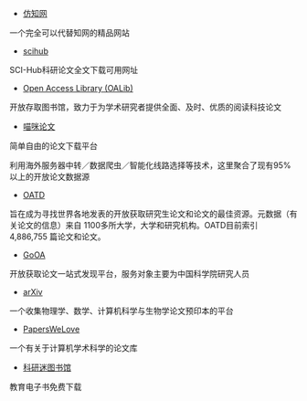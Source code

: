 - [仿知网](https://www.cn-ki.net/)

一个完全可以代替知网的精品网站

- [scihub](http://tool.yovisun.com/scihub/)

SCI-Hub科研论文全文下载可用网址

- [Open Access Library (OALib)](http://www.oalib.com)

开放存取图书馆，致力于为学术研究者提供全面、及时、优质的阅读科技论文

- [喵咪论文](https://lunwen.im/)

简单自由的论文下载平台

利用海外服务器中转／数据爬虫／智能化线路选择等技术，这里聚合了现有95%以上的开放论文数据源

- [OATD](https://oatd.org/)

旨在成为寻找世界各地发表的开放获取研究生论文和论文的最佳资源。元数据（有关论文的信息）来自 1100多所大学，大学和研究机构。OATD目前索引 4,886,755 篇论文和论文。

- [GoOA](http://gooa.las.ac.cn/)

开放获取论文一站式发现平台，服务对象主要为中国科学院研究人员

- [arXiv](https://arxiv.org/)

一个收集物理学、数学、计算机科学与生物学论文预印本的平台

- [PapersWeLove](https://paperswelove.org/)

一个有关于计算机学术科学的论文库

- [科研迷图书馆](https://www.keyanmi.com/)

教育电子书免费下载